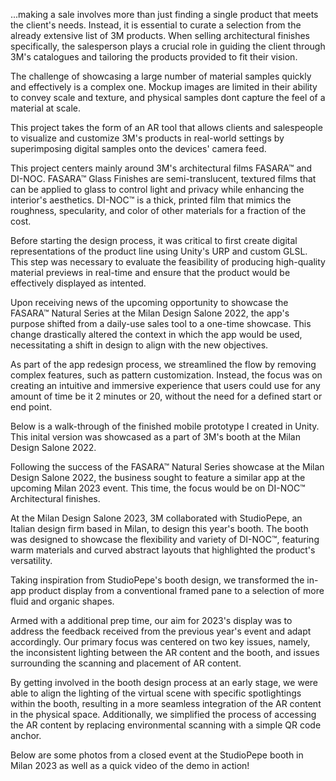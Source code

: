...making a sale involves more than just finding a single product that meets the client's needs. Instead, it is essential to curate a selection from the already extensive list of 3M products. When selling architectural finishes specifically, the salesperson plays a crucial role in guiding the client through 3M's catalogues and tailoring the products provided to fit their vision.

The challenge of showcasing a large number of material samples quickly and effectively is a complex one. Mockup images are limited in their ability to convey scale and texture, and physical samples dont capture the feel of a material at scale.

This project takes the form of an AR tool that allows clients and salespeople to visualize and customize 3M's products in real-world settings by superimposing digital samples onto the devices' camera feed.

This project centers mainly around 3M's architectural films FASARA™ and DI-NOC. FASARA™ Glass Finishes are semi-translucent, textured films that can be applied to glass to control light and privacy while enhancing the interior's aesthetics. DI-NOC™ is a thick, printed film that mimics the roughness, specularity, and color of other materials for a fraction of the cost.

Before starting the design process, it was critical to first create digital representations of the product line using Unity's URP and custom GLSL. This step was necessary to evaluate the feasibility of producing high-quality material previews in real-time and ensure that the product would be effectively displayed as intented.

Upon receiving news of the upcoming opportunity to showcase the FASARA™ Natural Series at the Milan Design Salone 2022, the app's purpose shifted from a daily-use sales tool to a one-time showcase. This change drastically altered the context in which the app would be used, necessitating a shift in design to align with the new objectives.

As part of the app redesign process, we streamlined the flow by removing complex features, such as pattern customization. Instead, the focus was on creating an intuitive and immersive experience that users could use for any amount of time be it 2 minutes or 20, without the need for a defined start or end point. 

Below is a walk-through of the finished mobile prototype I created in Unity. This inital version was showcased as a part of 3M's booth at the Milan Design Salone 2022.

Following the success of the FASARA™ Natural Series showcase at the Milan Design Salone 2022, the business sought to feature a similar app at the upcoming Milan 2023 event. This time, the focus would be on DI-NOC™ Architectural finishes.

At the Milan Design Salone 2023, 3M collaborated with StudioPepe, an Italian design firm based in Milan, to design this year's booth. The booth was designed to showcase the flexibility and variety of DI-NOC™, featuring warm materials and curved abstract layouts that highlighted the product's versatility.

Taking inspiration from StudioPepe's booth design, we transformed the in-app product display from a conventional framed pane to a selection of more fluid and organic shapes.

Armed with a additional prep time, our aim for 2023's display was to address the feedback received from the previous year's event and adapt accordingly. Our primary focus was centered on two key issues, namely, the inconsistent lighting between the AR content and the booth, and issues surrounding the scanning and placement of AR content.

By getting involved in the booth design process at an early stage, we were able to align the lighting of the virtual scene with specific spotlightings within the booth, resulting in a more seamless integration of the AR content in the physical space. Additionally, we simplified the process of accessing the AR content by replacing environmental scanning with a simple QR code anchor.

Below are some photos from a closed event at the StudioPepe booth in Milan 2023 as well as a quick video of the demo in action!